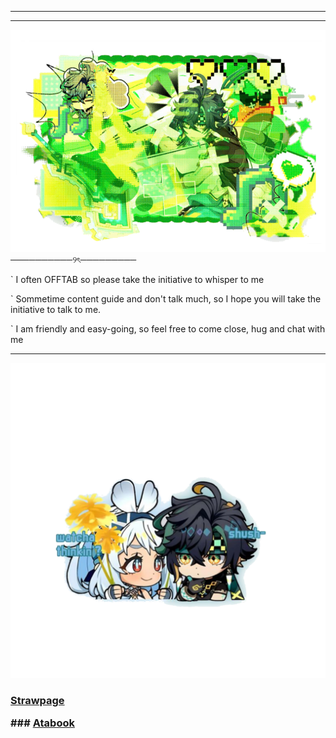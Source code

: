 ________________________________

--------------------------------

![image alt](https://github.com/Jiaoshi0/Jiaoshi0/blob/3a98faf2f5f34dabd333a4f17ca6607178e4739d/Untitled4_20250722135526.png)
              ──────────୨ৎ─────────

` I often OFFTAB so please take the initiative to whisper to me

` Sommetime content guide and don't talk much, so I hope you will take the initiative to talk to me.

` I am friendly and easy-going, so feel free to come close, hug and chat with me


__________________________________
![image alt](https://github.com/Jiaoshi0/Jiaoshi0/blob/8c1162794cf491c5aa7bfaa458f2a493c26e0ee2/Untitled5_20250722141033.png)
### [Strawpage](https://jiaoshi.straw.page/) <p align="left">  ###  [Atabook](https://jiaoshi.atabook.org/) <p align="center">

